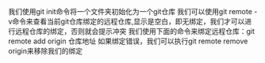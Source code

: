 我们使用git init命令将一个文件夹初始化为一个git仓库
我们可以使用git remote -v命令来查看当前git仓库绑定的远程仓库,显示是空白，即无绑定，我们才可以进行远程仓库的绑定，否则就会提示冲突
我们使用下面的命令来绑定远程仓库：git remote add origin 仓库地址
如果绑定错误，我们可以执行git remote remove origin来移除我们的绑定
